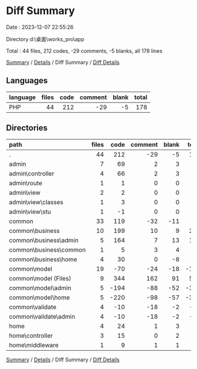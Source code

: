 # Diff Summary

Date : 2023-12-07 22:55:26

Directory d:\\桌面\\works_pro\\app

Total : 44 files,  212 codes, -29 comments, -5 blanks, all 178 lines

[Summary](results.md) / [Details](details.md) / Diff Summary / [Diff Details](diff-details.md)

## Languages
| language | files | code | comment | blank | total |
| :--- | ---: | ---: | ---: | ---: | ---: |
| PHP | 44 | 212 | -29 | -5 | 178 |

## Directories
| path | files | code | comment | blank | total |
| :--- | ---: | ---: | ---: | ---: | ---: |
| . | 44 | 212 | -29 | -5 | 178 |
| admin | 7 | 69 | 2 | 3 | 74 |
| admin\\controller | 4 | 66 | 2 | 3 | 71 |
| admin\\route | 1 | 1 | 0 | 0 | 1 |
| admin\\view | 2 | 2 | 0 | 0 | 2 |
| admin\\view\\classes | 1 | 3 | 0 | 0 | 3 |
| admin\\view\\stu | 1 | -1 | 0 | 0 | -1 |
| common | 33 | 119 | -32 | -11 | 76 |
| common\\business | 10 | 199 | 10 | 9 | 218 |
| common\\business\\admin | 5 | 164 | 7 | 13 | 184 |
| common\\business\\common | 1 | 5 | 3 | 4 | 12 |
| common\\business\\home | 4 | 30 | 0 | -8 | 22 |
| common\\model | 19 | -70 | -24 | -18 | -112 |
| common\\model (Files) | 9 | 344 | 162 | 91 | 597 |
| common\\model\\admin | 5 | -194 | -88 | -52 | -334 |
| common\\model\\home | 5 | -220 | -98 | -57 | -375 |
| common\\validate | 4 | -10 | -18 | -2 | -30 |
| common\\validate\\admin | 4 | -10 | -18 | -2 | -30 |
| home | 4 | 24 | 1 | 3 | 28 |
| home\\controller | 3 | 15 | 0 | 2 | 17 |
| home\\middleware | 1 | 9 | 1 | 1 | 11 |

[Summary](results.md) / [Details](details.md) / Diff Summary / [Diff Details](diff-details.md)